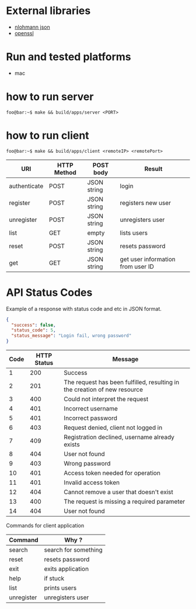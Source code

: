# External libraries

- [nlohmann json][1]
- [openssl][2]

[1]: https://github.com/nlohmann/json
[2]: https://www.openssl.org

# Run and tested platforms
* mac

# how to run server
```console
foo@bar:~$ make && build/apps/server <PORT>
```

# how to run client
```console
foo@bar:~$ make && build/apps/client <remoteIP> <remotePort>
```

|    URI       | HTTP Method |   POST body   |     Result    			   		  |
| ------------ | ----------- | ------------- | ---------------------------------- | 
| authenticate |    POST     | JSON string   | login     				   		  |
| register     |    POST     | JSON string   | registers new user		   	      |
| unregister   |    POST     | JSON string   | unregisters user  			      |
| list         |    GET      | empty         | lists users              		  |
| reset        |    POST     | JSON string   | resets password			  	      |
| get          |    GET      | JSON string   | get user information from user ID  |




# API Status Codes

Example of a response with status code and etc in JSON format.
```json
{
  "success": false,
  "status_code": 5,
  "status_message": "Login fail, wrong password"
}
```

|    Code    | HTTP Status |   Message  															    |
| ---------- | ----------- | -------------------------------------------------------------------------- |
|    1       | 200         |  Success  															 	    |  	
|    2       | 201         |  The request has been fulfilled, resulting in the creation of new resource |
|    3       | 400         |  Could not interpret the request      										|
|    4       | 401         |  Incorrect username 			 								 			|
|    5       | 401         |  Incorrect password      		 								 			|
|    6       | 403         |  Request denied, client not logged in     		 		  					|
|    7       | 409         |  Registration declined, username already exists   		  				    |
|    8       | 404         |  User not found								   		  					|
|    9       | 403         |  Wrong password    													    |
|    10      | 401         |  Access token needed for operation 										|	
|    11      | 401         |  Invalid access token														|
|    12      | 404         |  Cannot remove a user that doesn't exist									|
|    13      | 400         |  The request is missing a required parameter								|
|    14      | 404         |  User not found															|



Commands for client application

|    Command     |    Why ?         		   |
| -------------- | --------------------------- |
|    search      | search for something		   |
|    reset       | 	resets password			   |
|    exit        |  exits application		   |
|    help        |  if stuck				   |
|    list        |  prints users			   |
|    unregister  |  unregisters user		   |

